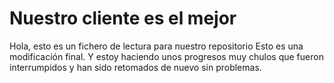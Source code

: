 # Nuestro cliente es el mejor
Hola, esto es un fichero de lectura para nuestro repositorio
Esto es una modificación final. Y estoy haciendo unos progresos muy chulos que fueron interrumpidos y han
sido retomados de nuevo sin problemas.
